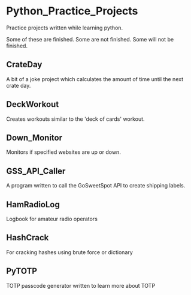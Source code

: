 # Python_Practice_Projects
Practice projects written while learning python.

Some of these are finished. Some are not finished. Some will not be finished. 

## CrateDay
A bit of a joke project which calculates the amount of time until the next crate day.

## DeckWorkout
Creates workouts similar to the 'deck of cards' workout.

## Down_Monitor
Monitors if specified websites are up or down.

## GSS_API_Caller
A program written to call the GoSweetSpot API to create shipping labels.

## HamRadioLog
Logbook for amateur radio operators

## HashCrack
For cracking hashes using brute force or dictionary

## PyTOTP
TOTP passcode generator written to learn more about TOTP
